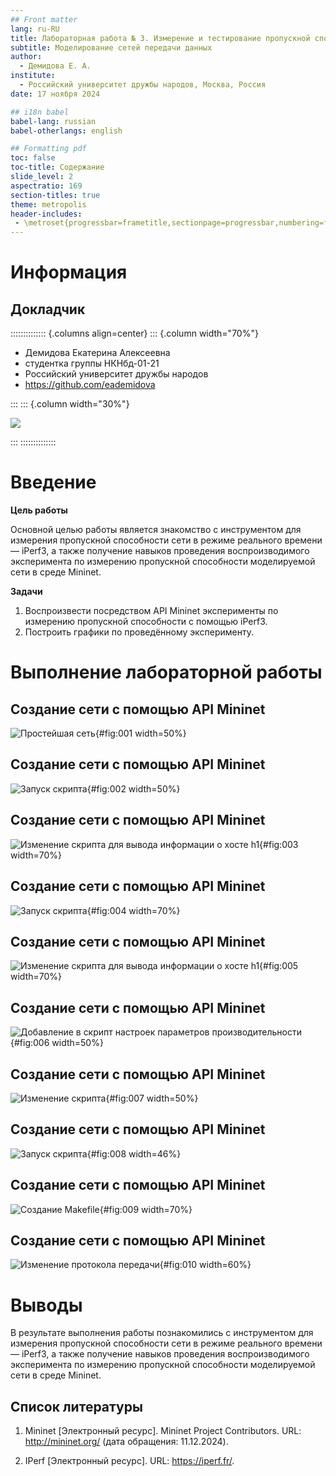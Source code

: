 ```yaml
---
## Front matter
lang: ru-RU
title: Лабораторная работа № 3. Измерение и тестирование пропускной способности сети. Воспроизводимый эксперимент
subtitle: Моделирование сетей передачи данных
author:
  - Демидова Е. А.
institute:
  - Российский университет дружбы народов, Москва, Россия
date: 17 ноября 2024

## i18n babel
babel-lang: russian
babel-otherlangs: english

## Formatting pdf
toc: false
toc-title: Содержание
slide_level: 2
aspectratio: 169
section-titles: true
theme: metropolis
header-includes:
 - \metroset{progressbar=frametitle,sectionpage=progressbar,numbering=fraction}
---
```



# Информация

## Докладчик

:::::::::::::: {.columns align=center}
::: {.column width="70%"}

  * Демидова Екатерина Алексеевна
  * студентка группы НКНбд-01-21
  * Российский университет дружбы народов
  * <https://github.com/eademidova>

:::
::: {.column width="30%"}

![](./image/ava.jpg)

:::
::::::::::::::

# Введение

**Цель работы**

Основной целью работы является знакомство с инструментом для измерения пропускной способности сети в режиме реального времени — iPerf3, а также получение навыков проведения воспроизводимого эксперимента по измерению пропускной способности моделируемой сети в среде Mininet.

**Задачи**

1. Воспроизвести посредством API Mininet эксперименты по измерению пропускной способности с помощью iPerf3.
2. Построить графики по проведённому эксперименту.


# Выполнение лабораторной работы

## Создание сети с помощью API Mininet

![Простейшая сеть](image/1.png){#fig:001 width=50%}

## Создание сети с помощью API Mininet

![Запуск скрипта](image/2.png){#fig:002 width=50%}

## Создание сети с помощью API Mininet

![Изменение скрипта для вывода информации о хосте h1](image/3.png){#fig:003 width=70%}

## Создание сети с помощью API Mininet

![Запуск скрипта](image/4.png){#fig:004 width=70%}

## Создание сети с помощью API Mininet

![Изменение скрипта для вывода информации о хосте h1](image/5.png){#fig:005 width=70%}

## Создание сети с помощью API Mininet

![Добавление в скрипт настроек параметров производительности](image/6.png){#fig:006 width=50%}

## Создание сети с помощью API Mininet

![Изменение скрипта](image/7.png){#fig:007 width=50%}

## Создание сети с помощью API Mininet

![Запуск скрипта](image/8.png){#fig:008 width=46%}

## Создание сети с помощью API Mininet

![Создание Makefile](image/9.png){#fig:009 width=70%}

## Создание сети с помощью API Mininet

![Изменение протокола передачи](image/10.png){#fig:010 width=60%}

# Выводы

В результате выполнения работы познакомились с инструментом для измерения пропускной способности сети в режиме реального времени — iPerf3, а также получение навыков проведения воспроизводимого эксперимента по измерению пропускной способности моделируемой сети в среде Mininet.

## Список литературы

1. Mininet [Электронный ресурс]. Mininet Project Contributors. URL: http://mininet.org/ (дата обращения: 11.12.2024).

2. IPerf [Электронный ресурс]. URL: https://iperf.fr/.

